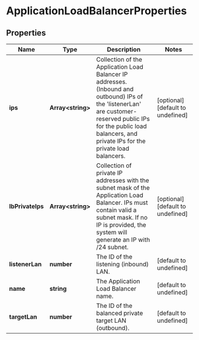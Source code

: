 # ApplicationLoadBalancerProperties

## Properties
| Name | Type | Description | Notes |
| ------------ | ------------- | ------------- | ------------- |
| **ips** | **Array&lt;string&gt;** | Collection of the Application Load Balancer IP addresses. (Inbound and outbound) IPs of the \'listenerLan\' are customer-reserved public IPs for the public load balancers, and private IPs for the private load balancers. | [optional] [default to undefined] |
| **lbPrivateIps** | **Array&lt;string&gt;** | Collection of private IP addresses with the subnet mask of the Application Load Balancer. IPs must contain valid a subnet mask. If no IP is provided, the system will generate an IP with /24 subnet. | [optional] [default to undefined] |
| **listenerLan** | **number** | The ID of the listening (inbound) LAN. | [default to undefined] |
| **name** | **string** | The Application Load Balancer name. | [default to undefined] |
| **targetLan** | **number** | The ID of the balanced private target LAN (outbound). | [default to undefined] |


